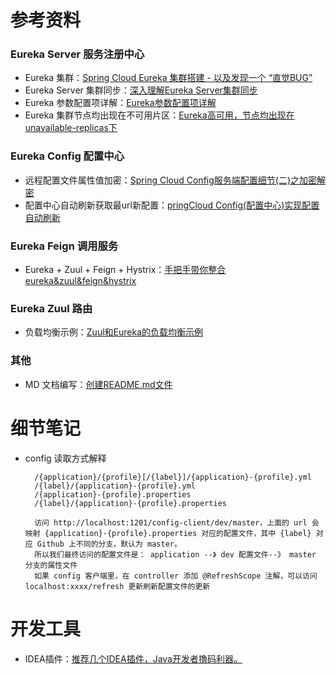参考资料
====

### Eureka Server 服务注册中心   
* Eureka 集群：[Spring Cloud Eureka 集群搭建 - 以及发现一个 “直觉BUG”](https://www.cnblogs.com/hfultrastrong/p/8549590.html)
* Eureka Server 集群同步：[深入理解Eureka Server集群同步](https://www.jianshu.com/p/b8c614c442e0)
* Eureka 参数配置项详解：[Eureka参数配置项详解](https://blog.csdn.net/qq_33594101/article/details/80430947)
* Eureka 集群节点均出现在不可用片区：[Eureka高可用，节点均出现在unavailable-replicas下](https://www.jianshu.com/p/59c54ccc6ba6)

### Eureka Config 配置中心
* 远程配置文件属性值加密：[Spring Cloud Config服务端配置细节(二)之加密解密](https://segmentfault.com/a/1190000011680775)
* 配置中心自动刷新获取最url新配置：[pringCloud Config(配置中心)实现配置自动刷新](https://blog.csdn.net/wtdm_160604/article/details/83720391)

### Eureka Feign 调用服务
* Eureka + Zuul + Feign + Hystrix：[手把手带你整合eureka&zuul&feign&hystrix](https://www.jianshu.com/p/cab8f83b0f0e)

### Eureka Zuul 路由
* 负载均衡示例：[Zuul和Eureka的负载均衡示例](https://www.jianshu.com/p/c93b285ce32e)

### 其他
* MD 文档编写：[创建README.md文件](https://blog.csdn.net/zhao_jing_bo/article/details/68063070)




细节笔记
====
* config 读取方式解释

        /{application}/{profile}[/{label}]/{application}-{profile}.yml
        /{label}/{application}-{profile}.yml
        /{application}-{profile}.properties
        /{label}/{application}-{profile}.properties
        
        访问 http://localhost:1201/config-client/dev/master，上面的 url 会映射 {application}-{profile}.properties 对应的配置文件，其中 {label} 对应 Github 上不同的分支，默认为 master。
        所以我们最终访问的配置文件是： application --》 dev 配置文件--》 master 分支的属性文件
        如果 config 客户端里，在 controller 添加 @RefreshScope 注解，可以访问 localhost:xxxx/refresh 更新刷新配置文件的更新
        
        
        
        
开发工具
====
* IDEA插件：[推荐几个IDEA插件，Java开发者撸码利器。](https://www.cnblogs.com/jimoer/p/8799437.html)